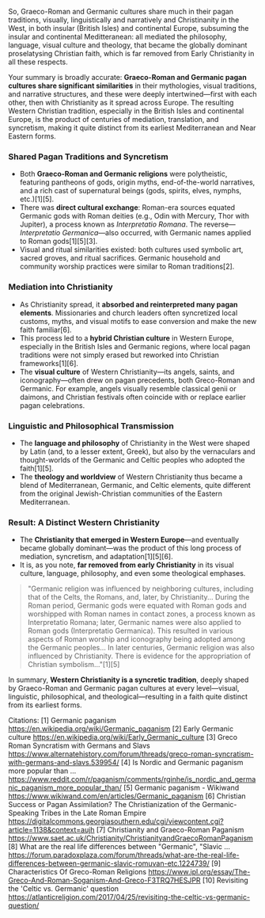 So, Graeco-Roman and Germanic cultures share much in their pagan traditions, visually, linguistically and narratively and Christinanity in the West, in both insular (British Isles) and continental Europe, subsuming the insular and continental Meditteranean: all mediated the philosophy, language, visual culture and theology, that became the globally dominant proselatysing Christian faith, which is far removed from Early Christianity in all these respects.

Your summary is broadly accurate: **Graeco-Roman and Germanic pagan cultures share significant similarities** in their mythologies, visual traditions, and narrative structures, and these were deeply intertwined—first with each other, then with Christianity as it spread across Europe. The resulting Western Christian tradition, especially in the British Isles and continental Europe, is the product of centuries of mediation, translation, and syncretism, making it quite distinct from its earliest Mediterranean and Near Eastern forms.

### Shared Pagan Traditions and Syncretism

- Both **Graeco-Roman and Germanic religions** were polytheistic, featuring pantheons of gods, origin myths, end-of-the-world narratives, and a rich cast of supernatural beings (gods, spirits, elves, nymphs, etc.)[1][5].
- There was **direct cultural exchange**: Roman-era sources equated Germanic gods with Roman deities (e.g., Odin with Mercury, Thor with Jupiter), a process known as *Interpretatio Romana*. The reverse—*Interpretatio Germanica*—also occurred, with Germanic names applied to Roman gods[1][5][3].
- Visual and ritual similarities existed: both cultures used symbolic art, sacred groves, and ritual sacrifices. Germanic household and community worship practices were similar to Roman traditions[2].

### Mediation into Christianity

- As Christianity spread, it **absorbed and reinterpreted many pagan elements**. Missionaries and church leaders often syncretized local customs, myths, and visual motifs to ease conversion and make the new faith familiar[6].
- This process led to a **hybrid Christian culture** in Western Europe, especially in the British Isles and Germanic regions, where local pagan traditions were not simply erased but reworked into Christian frameworks[1][6].
- The **visual culture** of Western Christianity—its angels, saints, and iconography—often drew on pagan precedents, both Greco-Roman and Germanic. For example, angels visually resemble classical genii or daimons, and Christian festivals often coincide with or replace earlier pagan celebrations.

### Linguistic and Philosophical Transmission

- The **language and philosophy** of Christianity in the West were shaped by Latin (and, to a lesser extent, Greek), but also by the vernaculars and thought-worlds of the Germanic and Celtic peoples who adopted the faith[1][5].
- The **theology and worldview** of Western Christianity thus became a blend of Mediterranean, Germanic, and Celtic elements, quite different from the original Jewish-Christian communities of the Eastern Mediterranean.

### Result: A Distinct Western Christianity

- The **Christianity that emerged in Western Europe**—and eventually became globally dominant—was the product of this long process of mediation, syncretism, and adaptation[1][5][6].
- It is, as you note, **far removed from early Christianity** in its visual culture, language, philosophy, and even some theological emphases.

> "Germanic religion was influenced by neighboring cultures, including that of the Celts, the Romans, and, later, by Christianity... During the Roman period, Germanic gods were equated with Roman gods and worshipped with Roman names in contact zones, a process known as Interpretatio Romana; later, Germanic names were also applied to Roman gods (Interpretatio Germanica). This resulted in various aspects of Roman worship and iconography being adopted among the Germanic peoples... In later centuries, Germanic religion was also influenced by Christianity. There is evidence for the appropriation of Christian symbolism..."[1][5]

In summary, **Western Christianity is a syncretic tradition**, deeply shaped by Graeco-Roman and Germanic pagan cultures at every level—visual, linguistic, philosophical, and theological—resulting in a faith quite distinct from its earliest forms.

Citations:
[1] Germanic paganism https://en.wikipedia.org/wiki/Germanic_paganism
[2] Early Germanic culture https://en.wikipedia.org/wiki/Early_Germanic_culture
[3] Greco Roman Syncratism with Germans and Slavs https://www.alternatehistory.com/forum/threads/greco-roman-syncratism-with-germans-and-slavs.539954/
[4] Is Nordic and Germanic paganism more popular than ... https://www.reddit.com/r/paganism/comments/rginhe/is_nordic_and_germanic_paganism_more_popular_than/
[5] Germanic paganism - Wikiwand https://www.wikiwand.com/en/articles/Germanic_paganism
[6] Christian Success or Pagan Assimilation? The Christianization of the Germanic-Speaking Tribes in the Late Roman Empire https://digitalcommons.georgiasouthern.edu/cgi/viewcontent.cgi?article=1138&context=aujh
[7] Christianity and Graeco-Roman Paganism https://www.saet.ac.uk/Christianity/ChristianityandGraecoRomanPaganism
[8] What are the real life differences between "Germanic", "Slavic ... https://forum.paradoxplaza.com/forum/threads/what-are-the-real-life-differences-between-germanic-slavic-romuvan-etc.1224739/
[9] Characteristics Of Greco-Roman Religions https://www.ipl.org/essay/The-Greco-And-Roman-Soganism-And-Greco-F3TRQ7HESJPR
[10] Revisiting the 'Celtic vs. Germanic' question https://atlanticreligion.com/2017/04/25/revisiting-the-celtic-vs-germanic-question/
